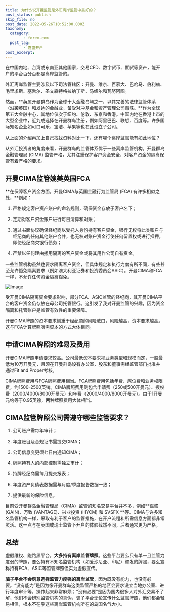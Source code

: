 ```yaml
---
title: 为什么说开曼监管是外汇离岸监管中最好的？
post_status: publish
skip_file: no
post_date: 2022-05-26T10:52:00.000Z
taxonomy:
  category:
        - forex-com
  post_tag:
        - 嘉盛开户
post_excerpt: 
---
```

在中国内地、台湾或东南亚其他国家，交易CFD、数字货币、期货等资产，能开户的平台百分百都是离岸监管的。

外汇离岸监管主要涉及以下司法管辖区：开曼、维京、百慕大、巴哈马、伯利兹、毛里求斯、塞舌尔、圣文森特格拉纳丁斯、马绍尔和瓦努阿图。

然而，**英属开曼群岛作为全球十大金融岛屿之一，以其完善的法律监管体系（沿袭英国）和发达的金融业，备受对冲基金和资产管理公司青睐。**作为全球第五大金融中心，其地位仅次于纽约、伦敦、东京和香港。中国内地在香港上市的大型企业中，近九成选择在开曼群岛注册，例如阿里巴巴、联想、百度等。许多国际知名企业如可口可乐、宝洁、苹果等也在此设立子公司。

从上面的介绍再加上自己找找资料对比一下，还有哪个离岸监管能有如此地位？

从外汇投资者的角度来看，开曼群岛的监管体系优于一些离岸监管机构。开曼群岛金融管理局 (CIMA) 监管严格，尤其注重保护客户资金安全，对客户资金的隔离保管有着严格的要求。

## 开曼CIMA监管媲美英国FCA

**在保障客户资金方面，开曼CIMA与英国金融行为监管局 (FCA) 有许多相似之处，**例如：

1. 严格规定客户资产账户的命名规则，确保资金存放于客户名下；

1. 定期对客户资金账户进行每日清算和对账；

1. 通过书面协议确保经纪商以受托人身份持有客户资金，银行无权将此类账户与经纪商的任何其他账户合并，也无权对账户资金行使任何留置权或进行扣押，即使经纪商欠银行债务；

1. 严禁以任何理由挪用隔离的客户资金或将其用作公司自有资金。

一些监管机构虽然也要求隔离客户资金，但具体规定和执行力度有所不同，有些甚至允许豁免隔离要求（例如澳大利亚证券和投资委员会ASIC）。开曼CIMA和FCA一样，不允许任何资金隔离豁免。

![Image](https://prod-files-secure.s3.us-west-2.amazonaws.com/39ed1227-6d7d-4570-be36-9ccd4a2c4241/bd849744-3fcb-4a37-8312-357962c8f065/image.png?X-Amz-Algorithm=AWS4-HMAC-SHA256&X-Amz-Content-Sha256=UNSIGNED-PAYLOAD&X-Amz-Credential=ASIAZI2LB466W4NRU6JA%2F20250330%2Fus-west-2%2Fs3%2Faws4_request&X-Amz-Date=20250330T221344Z&X-Amz-Expires=3600&X-Amz-Security-Token=IQoJb3JpZ2luX2VjEC0aCXVzLXdlc3QtMiJIMEYCIQD66i%2Bk1JDv2ZlPOkrSzgntejyDOhaI3AO1RW2QQuCmpgIhAIUWmEKKWXgSVTxKlDhTMqR8yPmj3Ps7erlB7Gq4vWc1KogECJb%2F%2F%2F%2F%2F%2F%2F%2F%2F%2FwEQABoMNjM3NDIzMTgzODA1IgwCOWrsGQ6vhc1T22wq3AMz7fTELXanc1u1Ao0iLvQBSwwQY9D22FBofTS%2FIZKywPLXfmau20nuGwjG5yvsnDFBV9yRbgIGrWN2hrcuLjJ2h%2FW%2FJU5U%2BHZs8AuOBtJTvm%2FLHWLVYp%2BQfKeq%2B7HrkRfff%2FjObTCpZLs9VPh5y96f46rjcjY1oz1b5tsDZKCK2Qe%2BVWf6MfGxIOckwi%2FGaaq6Dk5PxyHZChNMGgWvwj%2FQVu1Uw0bk%2B7Ktp05nYgyVsTdo1jTOOUtuwrK1sxVH2aWY5zLwuXyDhm6%2Bavl7DG7e%2FjM8JdiC9senj1FM5D%2FRtD24LMl5%2FQUlDBcx65LwTXaDHLN0wHi4q0Y0mbhIHRE%2BuabQPd3O4Y99675fDUNNK4beS%2BadbNkCiMJX0n7QfM2Rd6a%2FlTOINAbDC70Zgikh3X0LMm0duOhESudrJNQADNsc5XNFuEYjq6wpGmZfD32isC7GqSyYX%2FwwwTbiz2wXVo7vjstrtn%2BNfqQ2%2Bm3kQk476kz5mRfK49oOhymucrcs1vpkIuTiIt%2BPCcm2p6EbGvuqRCvvXlNWl9h9v6RimvF%2BgR%2FmMzBmGLHZQcl76HfTpxTOv%2B0Wbu6TsZ15xnymNkdLh6eSmImcLxPftJa%2B7a7k48Ki1LzPgmkhszDf1qa%2FBjqkAQ8gZ8N%2FkgYLS%2ByqyRfH7SVJYTI2TIuFZMH9i7dSXE%2BKWSSHg8t6y49nM7zs4x%2FCSeWfZ5xKBjc4OrAbDjMSJdp8YuEN2qNxEonMU2SroW%2FJOs5w3bqTDMR3PiAXgfA7Yp0vjS6Nn8RDnfjKGcwWowYM2VZ3DJqWeeGqueRmVZIcIBTXKm1W7UMjcfR29qUhfAIz54YayoX3UDmD2jIHPagkryNF&X-Amz-Signature=7011b56a9c1f58c89400ca7e5e6ffab074c1e5a9bfbd66b27b58c51b7e261ffe&X-Amz-SignedHeaders=host&x-id=GetObject)

受开曼CIMA隔离资金要求影响，部分FCA、ASIC监管的经纪商，其开曼CIMA平台的客户资金仍存放在母公司托管银行。这引发了我对开曼监管的兴趣，因为资金隔离和托管账户是监管有效性的重要保障。

开曼CIMA牌照的资本要求侧重于经纪商的风险敞口，风险越高，资本要求越高。这与FCA计算牌照所需资本的方式大体相同。

## **申请CIMA牌照的难易及费用**

开曼CIMA牌照申请要求较高。公司最低资本要求视业务类型和规模而定，一般最低为10万开曼元，且须在开曼群岛设有办公室，股东和董事需经监管部门批准并通过Fit and Proper考核。

CIMA牌照费用与FCA牌照费用相当。FCA牌照费用包括年费、席位费和业务权限费，约1500-2500英镑。CIMA牌照费用则包含申请费（250或500开曼元）、授权费（2000/4000/8000开曼元）和年费（2000/4000/8000开曼元）。由于1开曼元约等于0.95英镑，两种牌照费用大体相当。

## CIMA监管牌照公司需遵守哪些监管要求？

1. 公司账户需每年审计；

1. 年度账目及合规证书需提交CIMA；

1. 公司信息变更须七日内通知CIMA；

1. 牌照持有人的内部控制需独立审计；

1. 持牌经纪商需每月提交报表；

1. 年度资产负债表数据需与月度/季度报告数据一致；

1. 提供最新的保险信息。

目前受开曼群岛金融管理局（CIMA）监管的知名交易平台并不多，例如**嘉盛 (GAIN)、万致 (VANTAGE)、兴业投资 (HYCM) 和 SVSFX **等。CIMA与许多知名监管机构一样，采取有利于客户的监管措施，在开户流程和所需信息方面都非常灵活。这一点与在英国或瑞士监管下开户的体验截然不同，后者通常更为严格。

## 总结

虚假维权、跑路黑平台，**大多持有离岸监管牌照**。这些平台要么只有单一且监管力度弱的牌照，要么持有不知名监管机构（如爱沙尼亚、印尼）颁发的牌照，要么宣称持有FCA、ASIC等监管牌照但实为虚假宣传。

**骗子平台不会刻意选择监管力度强的离岸监管**，因为既没有能力，也没有必要。“没有能力”是因为像开曼群岛这类监管严格的地区会要求设立当地办公室、进行年度审计等，操作起来非常麻烦；“没有必要”是因为国内很多人对外汇交易不了解，他们不会辨别监管机构的真伪，骗子平台无论宣传什么监管牌照，他们都会轻易相信，根本不在乎这些离岸监管机构所在的岛国名气大小。